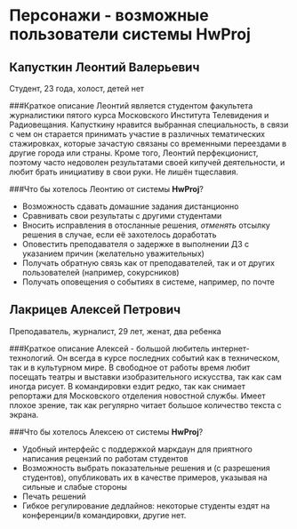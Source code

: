 # Персонажи - возможные пользователи системы HwProj

## Капусткин Леонтий Валерьевич 
Студент, 23 года, холост, детей нет

###Краткое описание
Леонтий является студентом факультета журналистики пятого курса Московского Института Телевидения и Радиовещания. Капусткину нравится выбранная специальность, в связи с чем он старается принимать участие в различных тематических стажировках, которые зачастую связаны со временными переездами в другие города или страны. Кроме того, Леонтий перфекционист, поэтому часто недоволен результатами своей кипучей деятельности, и любит брать инициативу в свои руки. Не лишён тщеславия. 

###Что бы хотелось Леонтию от системы **HwProj**? 

* Возможность сдавать домашние задания дистанционно 
* Сравнивать свои результаты с другими студентами
* Вносить исправления в отосланные решения, *отменять* отсылку решения в случае, если её захотелось доработать
* Оповестить преподавателя о задержке в выполнении ДЗ с указанием причин (желательно уважительных)
* Получать обратную связь как от преподавателей, так и от других пользователей (например, сокурсников) 
* Получать оповещения о событиях в системе, например, по почте


## Лакрицев Алексей Петрович
Преподаватель, журналист, 29 лет, женат, два ребенка

###Краткое описание
Алексей - большой любитель интернет-технологий. Он всегда в курсе последних событий как в техническом, так и в культурном мире. В свободное от работы время любит посещать театры и выставки изобразительного искусства, так как сам иногда рисует. В командировки ездит редко, так как снимает репортажи для Московского отделения новостной службы. Имеет плохое зрение, так как регулярно читает большое количество текста с экрана.

###Что бы хотелось Алексею от системы **HwProj**?
* Удобный интерфейс с поддержкой маркдаун для приятного написания рецензий по работам студентов
* Возможность выбрать показательные решения и (с разрешения студентов), опубликовать их в качестве примеров, указывая на сильные и слабые стороны
* Печать решений
* Гибкое регулирование дедлайнов: некоторые студенты ездят на конференции/в командировки, другие нет. 